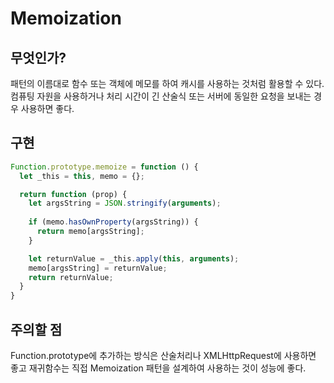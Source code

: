# Memoization

## 무엇인가?

패턴의 이름대로 함수 또는 객체에 메모를 하여 캐시를 사용하는 것처럼 활용할 수 있다. 컴퓨팅 자원을 사용하거나 처리 시간이 긴 산술식 또는 서버에 동일한 요청을 보내는 경우 사용하면 좋다.

## 구현

``` javascript
Function.prototype.memoize = function () {
  let _this = this, memo = {};

  return function (prop) {
    let argsString = JSON.stringify(arguments);
    
    if (memo.hasOwnProperty(argsString)) {
      return memo[argsString];
    }

    let returnValue = _this.apply(this, arguments);
    memo[argsString] = returnValue;
    return returnValue;
  }
}
```

## 주의할 점

Function.prototype에 추가하는 방식은 산술처리나 XMLHttpRequest에 사용하면 좋고 재귀함수는 직접 Memoization 패턴을 설계하여 사용하는 것이 성능에 좋다.